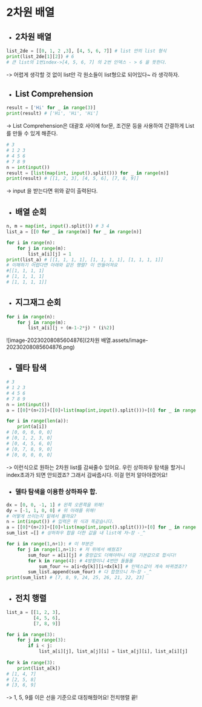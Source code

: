 # 2차원 배열

- ## 2차원 배열

```python
list_2de = [[0, 1, 2 ,3], [4, 5, 6, 7]] # list 안의 list 형식
print(list_2de[1][2]) # 6
# 큰 list의 1번index->[4, 5, 6, 7] 의 2번 인덱스 - > 6 을 뜻한다.
```

 -> 어렵게 생각할 것 없이 list안 각 원소들이 list형으로 되어있다~ 라 생각하자.

- ## List Comprehension

```python
result = ['Hi' for _ in range(3)] 
print(result) # ['Hi', 'Hi', 'Hi']
```

  ->  List Comprehension은 대괄호 사이에 for문, 조건문 등을 사용하여 간결하게 List를 만들 수 있게 해준다.

``` python
# 3
# 1 2 3
# 4 5 6
# 7 8 9
n = int(input())
result = [list(map(int, input().split())) for _ in range(n)]
print(result) # [[1, 2, 3], [4, 5, 6], [7, 8, 9]]
```

  -> input 을 받는다면 위와 같이 출력된다.

- ## 배열 순회

```python
n, m = map(int, input().split()) # 3 4
list_a = [[0 for _ in range(m)] for _ in range(n)]

for i in range(n):
    for j in range(m):
        list_a[i][j] = 1 
print(list_a) # [[1, 1, 1, 1], [1, 1, 1, 1], [1, 1, 1, 1]]
# 이해하기 어렵다면 아래와 같은 행렬? 이 만들어져요
#[[1, 1, 1, 1]
# [1, 1, 1, 1]
# [1, 1, 1, 1]]

```

- ## 지그재그 순회

```python
for i in range(n):
    for j in range(m):
        list_a[i][j + (m-1-2*j) * (i%2)] 
```

![image-20230208085604876](2차원 배열.assets/image-20230208085604876.png)

- ## 델타 탐색

```python
# 3
# 1 2 3
# 4 5 6
# 7 8 9
n = int(input())
a = [[0]*(n+2)]+[[0]+list(map(int,input().split()))+[0] for _ in range(n)]+[[0]*(n+2)]

for i in range(len(a)):
    print(a[i])
# [0, 0, 0, 0, 0]
# [0, 1, 2, 3, 0]
# [0, 4, 5, 6, 0]
# [0, 7, 8, 9, 0]
# [0, 0, 0, 0, 0]
```

  -> 이런식으로 원하는 2차원 list를 감싸줄수 있어요. 우린 상하좌우 탐색을 할거니 index초과가 되면 	안되겠죠? 그래서 감싸줍시다. 이걸 먼저 알아야겠어요!

- ### 델타 탐색을 이용한 상하좌우 합.

```python
dx = [0, 0, -1, 1] # 왼쪽 오른쪽을 위해!
dy = [-1, 1, 0, 0] # 위 아래를 위해!
# 어떻게 쓰이는지 밑에서 볼까요?
n = int(input()) # 입력은 위 식과 똑같습니다.
a = [[0]*(n+2)]+[[0]+list(map(int,input().split()))+[0] for _ in range(n)]+[[0]*(n+2)]
sum_list =[] # 상하좌우 합을 더한 값을 내 list에 저~장 -_^

for i in range(1,n+1): # 이 부분은
    for j in range(1,n+1): # 저 위에서 배웠죠?
        sum_four = a[i][j] # 중앙값도 더해야하니 이걸 기본값으로 합시다!
        for k in range(4): # 4방향이니 4번만 돌돌돌
            sum_four += a[i+dy[k]][i+dx[k]] # 인덱스값이 계속 바뀌겠죠??
        sum_list.append(sum_four) # 다 합쳤으니 저~장 -_^
print(sum_list) # [7, 8, 9, 24, 25, 26, 21, 22, 23]
```

- ## 전치 행렬

```python
list_a = [[1, 2, 3],
          [4, 5, 6],
          [7, 8, 9]]

for i in range(3):
    for j in range(3):
        if i < j:
            list_a[i][j], list_a[j][i] = list_a[j][i], list_a[i][j]
            
for k in range(3):
    print(list_a[k])
# [1, 4, 7]
# [2, 5, 8]
# [3, 6, 9]
```

   -> 1, 5, 9를 이은 선을 기준으로 대칭해줬어요! 전치행렬 끝!

